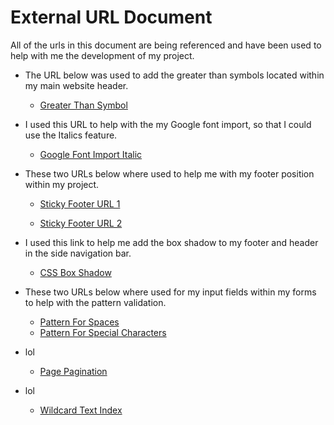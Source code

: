 # External URL Document
All of the urls in this document are being referenced and have been used to help with me the development of my project. 

* The URL below was used to add the greater than symbols located within my main website header.
    * [Greater Than Symbol](https://www.toptal.com/designers/htmlarrows/)

* I used this URL to help with the my Google font import, so that I could use the Italics feature.
    * [Google Font Import Italic](https://stackoverflow.com/questions/28933311/how-to-use-italic-google-fonts)

* These two URLs below where used to help me with my footer position within my project.
    * [Sticky Footer URL 1](https://www.w3schools.com/howto/howto_css_fixed_footer.asp)

    * [Sticky Footer URL 2](https://css-tricks.com/couple-takes-sticky-footer/)

* I used this link to help me add the box shadow to my footer and header in the side navigation bar.
    * [CSS Box Shadow](https://www.w3schools.com/css/css3_shadows_box.asp)

* These two URLs below where used for my input fields within my forms to help with the pattern validation. 
    * [Pattern For Spaces](https://stackoverflow.com/questions/19619428/html5-form-validation-pattern-alphanumeric-with-spaces)
    * [Pattern For Special Characters](https://stackoverflow.com/questions/21282049/html5-pattern-allow-specific-special-characters/23532013)

* lol
    * [Page Pagination](https://www.programmersought.com/article/89681527397/)

* lol
    * [Wildcard Text Index](https://stackoverflow.com/questions/49790331/how-to-create-a-wildcard-text-index-in-mongodb-using-pymongo)
    
[]()
[]()
[]()
[]()
[]()
[]()
[]()
[]()
[]()
[]()
[]()